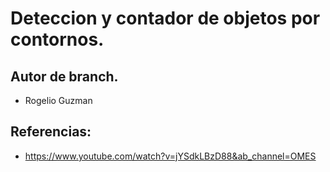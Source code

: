 # Deteccion y contador de objetos por contornos.

## Autor de branch.

- Rogelio Guzman 

## Referencias:
- https://www.youtube.com/watch?v=jYSdkLBzD88&ab_channel=OMES
